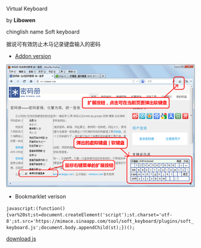 Virtual Keyboard

by **Libowen**

chinglish name Soft keyboard

据说可有效防止木马记录键盘输入的密码

- [Addon version](https://addons.mozilla.org/zh-TW/firefox/addon/软键盘虚拟键盘soft-keyboardvirtual/)

![addon-preview](img/addon-preview.png)

- Bookmarklet verison

`javascript:(function(){var%20st;st=document.createElement('script');st.charset='utf-8';st.src='https://mimace.sinaapp.com/tool/soft_keyboard/plugins/soft_keyboard.js';document.body.appendChild(st);})();`
         
[download js](https://mimace.sinaapp.com/tool/soft_keyboard/plugins/soft_keyboard.js)
